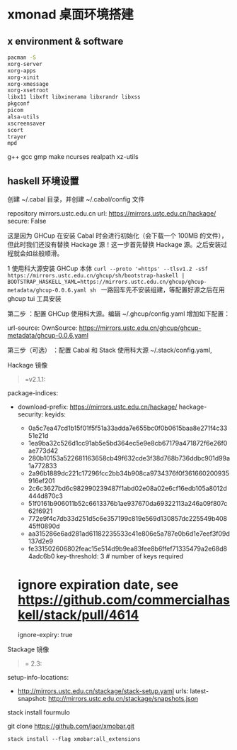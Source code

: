 # xmonad 桌面环境搭建

## x environment & software

```bash
pacman -S
xorg-server
xorg-apps
xorg-xinit
xorg-xmessage
xorg-xsetroot
libx11 libxft libxinerama libxrandr libxss
pkgconf
picom
alsa-utils
xscreensaver
scort
trayer
mpd
```

g++ gcc gmp make ncurses realpath xz-utils

## haskell 环境设置

创建 ~/.cabal 目录，并创建 ~/.cabal/config 文件

repository mirrors.ustc.edu.cn
url: https://mirrors.ustc.edu.cn/hackage/
secure: False

这是因为 GHCup 在安装 Cabal 时会进行初始化（会下载一个 100MB 的文件），但此时我们还没有替换 Hackage 源！这一步首先替换 Hackage 源。之后安装过程就会如丝般顺滑。

1 使用科大源安装 GHCup 本体
`curl --proto '=https' --tlsv1.2 -sSf https://mirrors.ustc.edu.cn/ghcup/sh/bootstrap-haskell | BOOTSTRAP_HASKELL_YAML=https://mirrors.ustc.edu.cn/ghcup/ghcup-metadata/ghcup-0.0.6.yaml sh `
一路回车先不安装组建，等配置好源之后在用 ghcup tui 工具安装

第二步 ：配置 GHCup 使用科大源。编辑 ~/.ghcup/config.yaml 增加如下配置：

url-source:
OwnSource: https://mirrors.ustc.edu.cn/ghcup/ghcup-metadata/ghcup-0.0.6.yaml

第三步（可选） ：配置 Cabal 和 Stack 使用科大源
~/.stack/config.yaml,

Hackage 镜像

> =v2.1.1:

package-indices:

- download-prefix: https://mirrors.ustc.edu.cn/hackage/
  hackage-security:
  keyids:

  - 0a5c7ea47cd1b15f01f5f51a33adda7e655bc0f0b0615baa8e271f4c3351e21d
  - 1ea9ba32c526d1cc91ab5e5bd364ec5e9e8cb67179a471872f6e26f0ae773d42
  - 280b10153a522681163658cb49f632cde3f38d768b736ddbc901d99a1a772833
  - 2a96b1889dc221c17296fcc2bb34b908ca9734376f0f361660200935916ef201
  - 2c6c3627bd6c982990239487f1abd02e08a02e6cf16edb105a8012d444d870c3
  - 51f0161b906011b52c6613376b1ae937670da69322113a246a09f807c62f6921
  - 772e9f4c7db33d251d5c6e357199c819e569d130857dc225549b40845ff0890d
  - aa315286e6ad281ad61182235533c41e806e5a787e0b6d1e7eef3f09d137d2e9
  - fe331502606802feac15e514d9b9ea83fee8b6ffef71335479a2e68d84adc6b0
    key-threshold: 3 # number of keys required

  # ignore expiration date, see https://github.com/commercialhaskell/stack/pull/4614

  ignore-expiry: true

Stackage 镜像

> = 2.3:

setup-info-locations:

- http://mirrors.ustc.edu.cn/stackage/stack-setup.yaml
  urls:
  latest-snapshot: http://mirrors.ustc.edu.cn/stackage/snapshots.json

stack install fourmulo

git clone https://github.com/jaor/xmobar.git

`stack install --flag xmobar:all_extensions`
